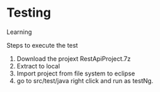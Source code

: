 # Testing
Learning

Steps to execute the test
1.  Download the projext RestApiProject.7z
2.  Extract to local
3.  Import project from file system to eclipse
4.  go to src/test/java  right click and run as testNg.


